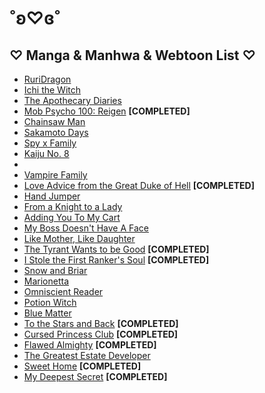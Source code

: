 # ˚ʚ♡ɞ˚
## **♡ Manga & Manhwa & Webtoon List ♡**
- [RuriDragon](https://www.viz.com/shonenjump/chapters/ruridragon)
- [Ichi the Witch](https://www.viz.com/shonenjump/chapters/ichi-the-witch)
- [The Apothecary Diaries](https://squareenixmangaandbooks.square-enix-games.com/en-us/series/the-apothecary-diaries)
- [Mob Psycho 100: Reigen](https://reigenscans.tumblr.com/post/175842597303/reigen-chapter-list) **[COMPLETED]**
- [Chainsaw Man](https://www.viz.com/shonenjump/chapters/chainsaw-man)
- [Sakamoto Days](https://www.viz.com/sakamoto-days)
- [Spy x Family](https://www.viz.com/spy-x-family)
- [Kaiju No. 8](https://www.viz.com/kaiju-no-8)
-   
- [Vampire Family](https://www.webtoons.com/en/comedy/vampire-family/list?title_no=6402)
- [Love Advice from the Great Duke of Hell](https://www.webtoons.com/en/comedy/love-advice/list?title_no=1498) **[COMPLETED]**
- [Hand Jumper](https://www.webtoons.com/en/thriller/hand-jumper/list?title_no=2702)
- [From a Knight to a Lady](https://www.webtoons.com/en/fantasy/from-a-knight-to-a-lady/list?title_no=3164)
- [Adding You To My Cart](https://www.webtoons.com/en/canvas/adding-you-to-my-cart/list?title_no=780794)
- [My Boss Doesn't Have A Face](https://www.webtoons.com/en/canvas/my-boss-doesnt-have-a-face/list?title_no=970595)
- [Like Mother, Like Daughter](https://www.webtoons.com/en/drama/like-mother-like-daughter/list?title_no=5734)
- [The Tyrant Wants to be Good](https://www.webtoons.com/en/fantasy/the-tyrant-wants-to-be-good/list?title_no=5201) **[COMPLETED]**
- [I Stole the First Ranker's Soul](https://www.webtoons.com/en/fantasy/i-stole-the-first-rankers-soul/list?title_no=5551) **[COMPLETED]**
- [Snow and Briar](https://www.webtoons.com/en/comedy/snow-and-briar/list?title_no=6847)
- [Marionetta](https://www.webtoons.com/en/fantasy/marionetta/list?title_no=4425)
- [Omniscient Reader](https://www.webtoons.com/en/action/omniscient-reader/list?title_no=2154)
- [Potion Witch](https://www.webtoons.com/en/fantasy/potion-witch/list?title_no=6210)
- [Blue Matter](https://www.webtoons.com/en/fantasy/blue-matter/list?title_no=2923)
- [To the Stars and Back](https://www.webtoons.com/en/slice-of-life/to-the-stars-and-back/list?title_no=4047) **[COMPLETED]**
- [Cursed Princess Club](https://www.webtoons.com/en/comedy/cursed-princess-club/list?title_no=1537) **[COMPLETED]**
- [Flawed Almighty](https://www.webtoons.com/en/supernatural/flawed-almighty/list?title_no=3577) **[COMPLETED]**
- [The Greatest Estate Developer](https://www.webtoons.com/en/fantasy/the-greatest-estate-developer/list?title_no=3596)
- [Sweet Home](https://www.webtoons.com/en/thriller/sweethome/list?title_no=1285) **[COMPLETED]**
- [My Deepest Secret](https://www.webtoons.com/en/thriller/my-deepest-secret/list?title_no=1580) **[COMPLETED]**
